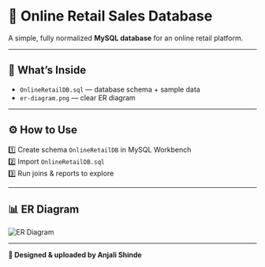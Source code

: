# 🛒 Online Retail Sales Database

A simple, fully normalized **MySQL database** for an online retail platform.

---

## 📂 What’s Inside

- `OnlineRetailDB.sql` — database schema + sample data
- `er-diagram.png` — clear ER diagram

---

## ⚙️ How to Use

1️⃣ Create schema `OnlineRetailDB` in MySQL Workbench  
2️⃣ Import `OnlineRetailDB.sql`  
3️⃣ Run joins & reports to explore

---

## 📊 ER Diagram

![ER Diagram](./er-diagram.png)

---

**🚀 Designed & uploaded by Anjali Shinde**
